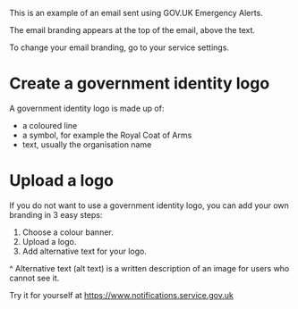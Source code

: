 
This is an example of an email sent using GOV.UK Emergency Alerts.

The email branding appears at the top of the email, above the text.

To change your email branding, go to your service settings.

# Create a government identity logo

A government identity logo is made up of:
* a coloured line
* a symbol, for example the Royal Coat of Arms
* text, usually the organisation name

# Upload a logo

If you do not want to use a government identity logo, you can add your own branding in 3 easy steps:
1. Choose a colour banner.
2. Upload a logo.
3. Add alternative text for your logo.

^ Alternative text (alt text) is a written description of an image for users who cannot see it.

Try it for yourself at https://www.notifications.service.gov.uk
